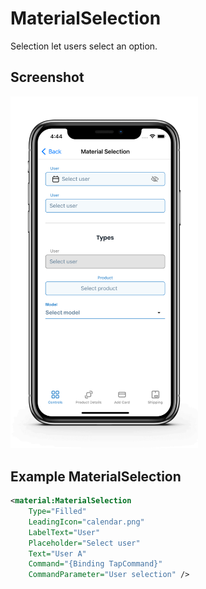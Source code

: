 # MaterialSelection
Selection let users select an option.

## Screenshot

<img src="https://github.com/HorusSoftwareUY/MaterialDesignControlsPlugin/blob/master/screenshots/selection.png" width="300">

## Example MaterialSelection
```XML
<material:MaterialSelection 
    Type="Filled" 
    LeadingIcon="calendar.png" 
    LabelText="User" 
    Placeholder="Select user" 
    Text="User A" 
    Command="{Binding TapCommand}" 
    CommandParameter="User selection" />
```
